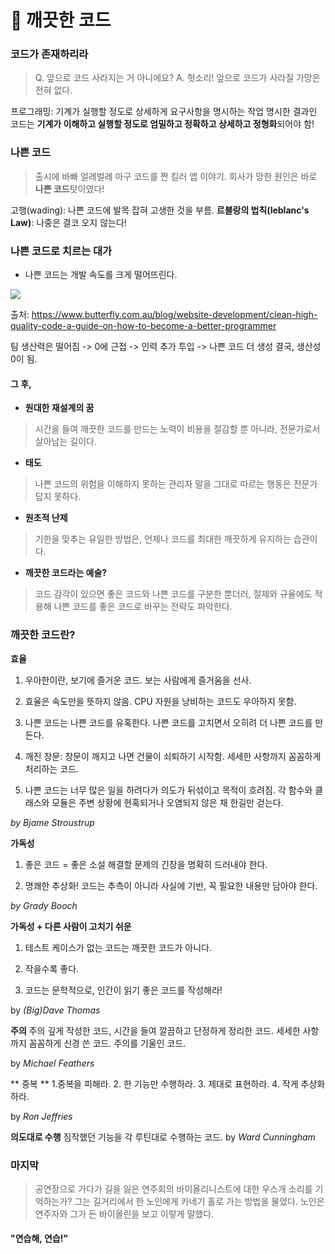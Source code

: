 # 🧼 깨끗한 코드


### 코드가 존재하리라

>Q. 앞으로 코드 사라지는 거 아니에요? 
A. 헛소리! 앞으로 코드가 사라질 가망은 전혀 없다.

프로그래밍: 기계가 실행할 정도로 상세하게 요구사항을 명시하는 작업
명시한 결과인 코드는 **기계가 이해하고 실행할 정도로 엄밀하고 정확하고 상세하고 정형화**되어야 함!

### 나쁜  코드 

>출시에 바빠 얼레벌레 마구 코드를 짠 킬러 앱 이야기. 회사가 망한 원인은 바로 **나쁜 코드**탓이였다!  

고행(wading): 나쁜 코드에 발목 잡혀 고생한 것을 부름.
**르블랑의 법칙(leblanc's Law)**: 나중은 결코 오지 않는다!

### 나쁜 코드로 치르는 대가
* 나쁜 코드는 개발 속도를 크게 떨어뜨린다.


![](https://images.velog.io/images/sxxrxm/post/1f1908cd-de27-4d3e-ac15-fda20a71510e/productivity-vs-time.png)

출처: https://www.butterfly.com.au/blog/website-development/clean-high-quality-code-a-guide-on-how-to-become-a-better-programmer

팀 생산력은 떨어짐 -> 0에 근접 -> 인력 추가 투입 -> 나쁜 코드 더 생성
결국, 생산성 0이 됨.

#### 그 후,

* **원대한 재설계의 꿈**
>시간을 들여 깨끗한 코드를 만드는 노력이 비용을 절감할 뿐 아니라, 전문가로서 살아남는 길이다.

* **태도**
>나쁜 코드의 위험을 이해하지 못하는 관리자 말을 그대로 따르는 행동은 전문가 답지 못하다.

* **원초적 난제**
> 기한을 맞추는 유일한 방법은, 언제나 코드를 최대한 깨끗하게 유지하는 습관이다. 

* **깨끗한 코드라는 예술?**
> 코드 감각이 있으면 좋은 코드와 나쁜 코드를 구분한 뿐더러, 절제와 규율에도 적용해 나쁜 코드를  좋은 코드로 바꾸는 전략도 파악한다. 

###  깨끗한 코드란?

**효율**
  1. 우아한이란, 보기에 즐거운 코드.
 보는 사람에게 즐거움을 선사.
 
  2. 효율은 속도만을 뜻하지 않음.
 CPU 자원을 낭비하는 코드도 우아하지 못함.
 
  3. 나쁜 코드는 나쁜 코드를 유혹한다.
 나쁜 코드를 고치면서 오히려 더 나쁜 코드를 만든다.
 
  4. 깨진 창문: 창문이 깨지고 나면 건물이 쇠퇴하기 시작함.
 세세한 사항까지 꼼꼼하게 처리하는 코드.
 
  5. 나쁜 코드는 너무 많은 일을 하려다가 의도가 뒤섞이고 목적이 흐려짐.
 각 함수와 클래스와 모듈은 주변 상황에 현혹되거나 오염되지 않은 채 한길만 걷는다.
 
_by Bjame Stroustrup_ 

 **가독성**
 
 1. 좋은 코드 = 좋은 소설
 해결할 문제의 긴장을 명확히 드러내야 한다.
 
 2. 명쾌한 추상화!
 코드는 추측이 아니라 사실에 기반, 꼭 필요한  내용만  담아야 한다.
 
_by Grady Booch_

**가독성 + 다른 사람이 고치기 쉬운**

1. 테스트 케이스가 없는 코드는 깨끗한 코드가 아니다.

2. 작을수록 좋다.

3. 코드는 문학적으로,
인간이 읽기 좋은 코드를 작성해라!

by _(Big)Dave Thomas_



**주의**
주의 깊게 작성한 코드, 시간을 들여 깔끔하고 단정하게 정리한 코드. 세세한 사항까지 꼼꼼하게 신경 쓴 코드. 주의를 기울인 코드.

by _Michael Feathers_

** 중복 **
1.중복을 피해라.
2. 한 기능만 수행하라.
3. 제대로 표현하라.
4. 작게 추상화하라.

by _Ron Jeffries_

**의도대로 수행**
짐작했던 기능을 각 루틴대로 수행하는 코드.
by _Ward Cunningham_

### 마지막
> 공연장으로 가다가 길을 잃은 연주회의 바이올리니스트에 대한 우스개 소리를 기억하는가? 그는 길거리에서 한 노인에게 카네기 홀로 가는 방법을 물었다.
> 노인은 연주자와 그가 든 바이올린을 보고 이렇게  말했다.

#### "연습해, 연습!"
 


















